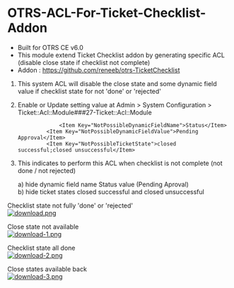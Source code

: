 # OTRS-ACL-For-Ticket-Checklist-Addon  
- Built for OTRS CE v6.0  
- This module extend Ticket Checklist addon by generating specific ACL (disable close state if checklist not complete)  
- Addon : https://github.com/reneeb/otrs-TicketChecklist  

1. This system ACL will disable the close state and some dynamic field value if checklist state for not 'done' or 'rejected'  

2. Enable or Update setting value at Admin > System Configuration > Ticket::Acl::Module###27-Ticket::Acl::Module   

        			<Item Key="NotPossibleDynamicFieldName">Status</Item>  
				<Item Key="NotPossibleDynamicFieldValue">Pending Approval</Item>  
				<Item Key="NotPossibleTicketState">closed successful;closed unsuccessful</Item>  
        
3. This indicates to perform this ACL when checklist is not complete (not done / not rejected)   

    a) hide dynamic field name Status value (Pending Aproval)  
    b) hide ticket states closed successful and closed unsuccessful  
    
 
Checklist state not fully 'done' or 'rejected'  
[![download.png](https://i.postimg.cc/m2L3zqMr/download.png)](https://postimg.cc/5jrQDssc)  


Close state not available  
[![download-1.png](https://i.postimg.cc/JnCZ1dMM/download-1.png)](https://postimg.cc/jWvLccDF)  


Checklist state all done  
[![download-2.png](https://i.postimg.cc/7Y56WnrV/download-2.png)](https://postimg.cc/gnPmwRJX)  


Close states available back  
[![download-3.png](https://i.postimg.cc/ZRYYFrL6/download-3.png)](https://postimg.cc/67SNB4gQ)  
